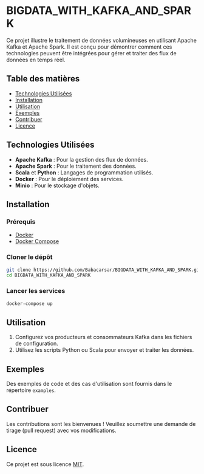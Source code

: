 # BIGDATA_WITH_KAFKA_AND_SPARK

Ce projet illustre le traitement de données volumineuses en utilisant Apache Kafka et Apache Spark. Il est conçu pour démontrer comment ces technologies peuvent être intégrées pour gérer et traiter des flux de données en temps réel.

## Table des matières
- [Technologies Utilisées](#technologies-utilisées)
- [Installation](#installation)
- [Utilisation](#utilisation)
- [Exemples](#exemples)
- [Contribuer](#contribuer)
- [Licence](#licence)

## Technologies Utilisées
- **Apache Kafka** : Pour la gestion des flux de données.
- **Apache Spark** : Pour le traitement des données.
- **Scala** et **Python** : Langages de programmation utilisés.
- **Docker** : Pour le déploiement des services.
- **Minio** : Pour le stockage d'objets.

## Installation

### Prérequis
- [Docker](https://www.docker.com/get-started)
- [Docker Compose](https://docs.docker.com/compose/)

### Cloner le dépôt
```bash
git clone https://github.com/Babacarsar/BIGDATA_WITH_KAFKA_AND_SPARK.git
cd BIGDATA_WITH_KAFKA_AND_SPARK
```

### Lancer les services
```bash
docker-compose up
```

## Utilisation

1. Configurez vos producteurs et consommateurs Kafka dans les fichiers de configuration.
2. Utilisez les scripts Python ou Scala pour envoyer et traiter les données.

## Exemples

Des exemples de code et des cas d'utilisation sont fournis dans le répertoire `examples`.

## Contribuer

Les contributions sont les bienvenues ! Veuillez soumettre une demande de tirage (pull request) avec vos modifications.

## Licence

Ce projet est sous licence [MIT](LICENSE).
